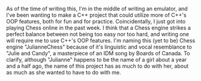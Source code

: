 
As of the time of writing this, I'm in the middle of writing an emulator, and I've been wanting to make a C++ project that could utilize more of C++'s OOP features, both for fun and for practice. Coincidentally, I just got into playing Chess online in the past week. I think that a Chess engine strikes a perfect balance between not being too easy nor too hard, and writing one will require me to use C++'s OOP features. I'm naming this (yet to be) Chess engine "JulianneChess" because of it's linguistic and vocal resemblance to "Julie and Candy", a masterpiece of an IDM song by Boards of Canada. To clarify, although "Julianne" happens to be the name of a girl about a year and a half ago, the name of this project has as much to do with her, about as much as she wanted to have to do with me.